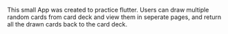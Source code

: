 
This small App was created to practice flutter. Users can draw multiple random cards from card deck and view them in seperate pages, and return all the drawn cards back to the card deck.
